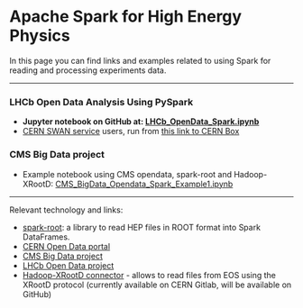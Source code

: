# Apache Spark for High Energy Physics
In this page you can find links and examples related to using Spark for reading and processing experiments data.

--- 
### LHCb Open Data Analysis Using PySpark
 * **Jupyter notebook on GitHub at: [LHCb_OpenData_Spark.ipynb](LHCb_OpenData_Spark.ipynb)**  
 * [CERN SWAN service](https://swan.web.cern.ch) users, run from [this link to CERN Box](https://cernbox.cern.ch/index.php/s/98RK9xIU1s9Lf08)
   
### CMS Big Data project
 * Example notebook using CMS opendata, spark-root and Hadoop-XRootD: [CMS_BigData_Opendata_Spark_Example1.ipynb](CMS_BigData_Opendata_Spark_Example1.ipynb)
---
Relevant technology and links:
 * [spark-root](https://github.com/diana-hep/spark-root): a library to read HEP files in ROOT format into Spark DataFrames.
 * [CERN Open Data portal](http://opendata.cern.ch/)
 * [CMS Big Data project](https://cms-big-data.github.io)
 * [LHCb Open Data project](https://github.com/lhcb/opendata-project)
 * [Hadoop-XRootD connector](https://gitlab.cern.ch/awg/hadoop-xrootd-connector) - allows to read files from EOS using the XRootD protocol (currently available on CERN Gitlab, will be available on GitHub)
 